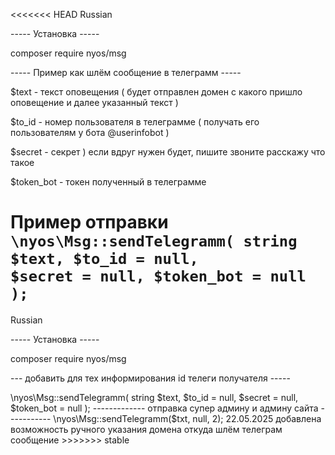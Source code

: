 <<<<<<< HEAD
Russian

----- Установка ----- 

composer require nyos/msg

----- Пример как шлём сообщение в телеграмм -----

$text - текст оповещения ( будет отправлен домен с какого пришло оповещение и далее указанный текст )

$to_id - номер пользователя в телеграмме ( получать его пользователям у бота @userinfobot )

$secret - секрет ) если вдруг нужен будет, пишите звоните расскажу что такое

$token_bot - токен полученный в телеграмме

Пример отправки
<code>
\nyos\Msg::sendTelegramm( string $text, $to_id = null, $secret = null, $token_bot = null );
</code>
=======
Russian----- Установка ----- composer require nyos/msg--- добавить для тех информирования id телеги получателя -----<?php\nyos\Msg::$admins_id[] = 10222288;----- Пример как шлём сообщение в телеграмм -----$text - текст оповещения ( будет отправлен домен с какого пришло оповещение и далее указанный текст )$to_id - номер пользователя в телеграмме ( получать его пользователям у бота @userinfobot )$secret - секрет ) если вдруг нужен будет, пишите звоните расскажу что такое$token_bot - токен полученный в телеграммеПример отправки<code>\nyos\Msg::sendTelegramm( string $text, $to_id = null, $secret = null, $token_bot = null );</code>------------- отправка супер админу и админу сайта -----------\nyos\Msg::sendTelegramm($txt, null, 2);22.05.2025добавлена возможность ручного указания домена откуда шлём телеграм сообщение
>>>>>>> stable
